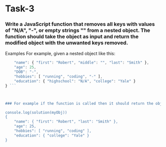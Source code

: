 # Task-3

### Write a JavaScript function that removes all keys with values of "N/A", "-", or empty strings "" from a nested object. The function should take the object as input and return the modified object with the unwanted keys removed.

Examples
For example, given a nested object like this:

```javascript var myObj = {
    "name": { "first": "Robert", "middle": "", "last": "Smith" },
    "age": 25,
    "DOB": "-",
    "hobbies": [ "running", "coding", "-" ],
    "education": { "highschool": "N/A", "college": "Yale" }
} ```



### For example if the function is called then it should return the object below	

console.log(solution(myObj))
{
	"name": { "first": "Robert", "last": "Smith" },
	"age": 25,
	"hobbies": [ "running", "coding" ],
	"education": { "college": "Yale" }
}


